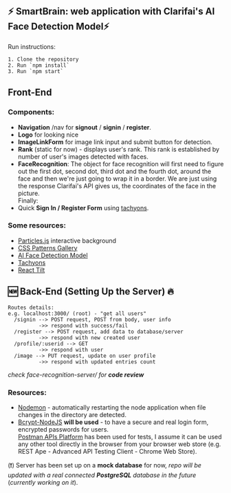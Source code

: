 ## ⚡️ SmartBrain: web application with Clarifai's AI Face Detection Model⚡️

Run instructions:
```
1. Clone the repository
2. Run `npm install`
3. Run `npm start`
```
## Front-End
### **Components:** 
- **Navigation** /nav for **signout** / **signin** / **register**.
- **Logo** for looking nice 
- **ImageLinkForm** for image link input and submit button for detection.
- **Rank** (static for now) - displays user's rank. This rank is established by number of user's images detected with faces.
- **FaceRecognition**:
  The object for face recognition will first need to figure out the first dot, second dot, third dot and the fourth dot, around the face and then we're just going to wrap it in a border. We are just using the response Clarifai's API gives us, the coordinates of the face in the picture. \
Finally:
- Quick **Sign In / Register Form** using [tachyons](https://tachyons.io/components/forms/sign-in/index.html). 

### **Some resources:**

- [Particles.js](https://vincentgarreau.com/particles.js/) interactive background
- [CSS Patterns Gallery](http://projects.verou.me/css3patterns/)
- [AI Face Detection Model](https://www.clarifai.com/models/ai-face-detection)
- [Tachyons](https://tachyons.io/)
- [React Tilt](https://awesomeopensource.com/project/jonathandion/react-tilt)

## 🆕 Back-End (Setting Up the Server) 🔥

```
Routes details:
e.g. localhost:3000/ (root) - "get all users"
  /signin --> POST request, POST from body, user info
		  ->> respond with success/fail
  /register --> POST request, add data to database/server
		  ->> respond with new created user
  /profile/:userid --> GET 
		  ->> respond with user
  /image --> PUT request, update on user profile
		  ->> respond with updated entries count
 ```
 *check face-recognition-server/ for **code review***
### **Resources:**

- [Nodemon](https://www.npmjs.com/package/nodemon) - automatically restarting the node application when file changes in the directory are detected.
- [Bcrypt-NodeJS](https://www.npmjs.com/package/bcrypt-nodejs) **will be used** - to have a secure and real login form, encrypted passwords for users. \
[Postman APIs Platform](https://www.postman.com/) has been used for tests, I assume it can be used any other tool directly in the browser from your browser web store (e.g. REST Ape - Advanced API Testing Client - Chrome Web Store).

(❗) Server has been set up on a **mock database** for now, *repo will be updated with a real connected **PostgreSQL** database in the future* (*currently working on it*).



 
 


